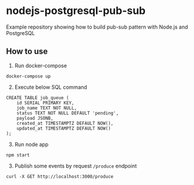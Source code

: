 # nodejs-postgresql-pub-sub

Example repository showing how to build pub-sub pattern with Node.js and PostgreSQL

## How to use
1. Run docker-compose
```
docker-compose up
```
2. Execute below SQL command
```
CREATE TABLE job_queue (
    id SERIAL PRIMARY KEY,
    job_name TEXT NOT NULL,
    status TEXT NOT NULL DEFAULT 'pending',
    payload JSONB,
    created_at TIMESTAMPTZ DEFAULT NOW(),
    updated_at TIMESTAMPTZ DEFAULT NOW()
);
```
3. Run node app
```
npm start
```

3. Publish some events by request `/produce` endpoint
```
curl -X GET http://localhost:3000/produce

```